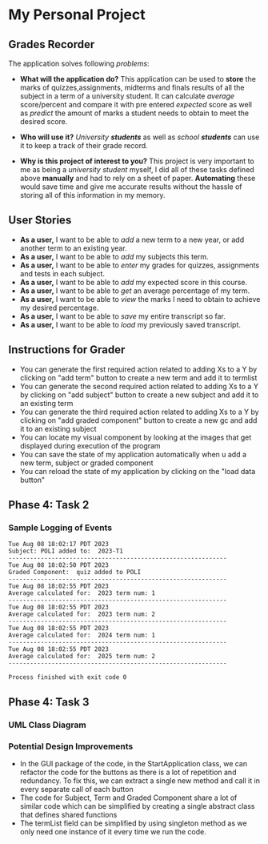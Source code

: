 # My Personal Project


## Grades Recorder


The application solves following *problems*:
- **What will the application do?**
This application can be used to **store** the marks of quizzes,assignments, midterms and finals results of all the subject
in a term of a university student. It can calculate *average* score/percent and compare it with pre entered *expected*
score as well as *predict* the amount of marks a student needs to obtain to meet the desired score.

- **Who will use it?**
*University **students*** as well as *school **students*** can use it to keep a track of their grade record.

- **Why is this project of interest to you?**
This project is very important to me as being a *university student* myself, I did all of these tasks defined above
**manually** and had to rely on a sheet of paper. **Automating** these would save time and give me accurate results without
the hassle of storing all of this information in my memory.




## User Stories

- **As a user,** I want to be able to *add* a new term to a new year, or add another term to an existing year.
- **As a user,** I want to be able to *add* my subjects this term.
- **As a user,** I want to be able to *enter* my grades for quizzes, assignments and tests in each subject.
- **As a user,** I want to be able to *add* my expected score in this course.
- **As a user,** I want to be able to *get* an average percentage of my term.
- **As a user,** I want to be able to *view* the marks I need to obtain to achieve my desired percentage.
- **As a user,** I want to be able to *save* my entire transcript so far.
- **As a user,** I want to be able to *load* my previously saved transcript.


## Instructions for Grader

- You can generate the first required action related to adding Xs to a Y by clicking on "add term" button to create a
new term and add it to termlist
- You can generate the second required action related to adding Xs to a Y by clicking on "add subject" button to 
create a new subject and add it to an existing term
- You can generate the third required action related to adding Xs to a Y by clicking on "add graded component" button to
create a new gc and add it to an existing subject
- You can locate my visual component by looking at the images that get displayed during execution of the program
- You can save the state of my application automatically when u add a new term, subject or graded component
- You can reload the state of my application by clicking on the "load data button"


## Phase 4: Task 2
### Sample Logging of Events
~~~
Tue Aug 08 18:02:17 PDT 2023
Subject: POLI added to:  2023-T1
-------------------------------------------------------------
Tue Aug 08 18:02:50 PDT 2023
Graded Component:  quiz added to POLI
-------------------------------------------------------------
Tue Aug 08 18:02:55 PDT 2023
Average calculated for:  2023 term num: 1
-------------------------------------------------------------
Tue Aug 08 18:02:55 PDT 2023
Average calculated for:  2023 term num: 2
-------------------------------------------------------------
Tue Aug 08 18:02:55 PDT 2023
Average calculated for:  2024 term num: 1
-------------------------------------------------------------
Tue Aug 08 18:02:55 PDT 2023
Average calculated for:  2025 term num: 2
-------------------------------------------------------------

Process finished with exit code 0
~~~


## Phase 4: Task 3

### UML Class Diagram


### Potential Design Improvements
- In the GUI package of the code, in the StartApplication class, we can refactor the code for the buttons as there is a 
lot of repetition and redundancy. To fix this, we can extract a single new method and call it in every separate call 
of each button
- The code for Subject, Term and Graded Component share a lot of similar code which can be simplified by creating 
a single abstract class that defines shared functions
- The termList field can be simplified by using singleton method as we only need one instance of it every time we run
the code.
